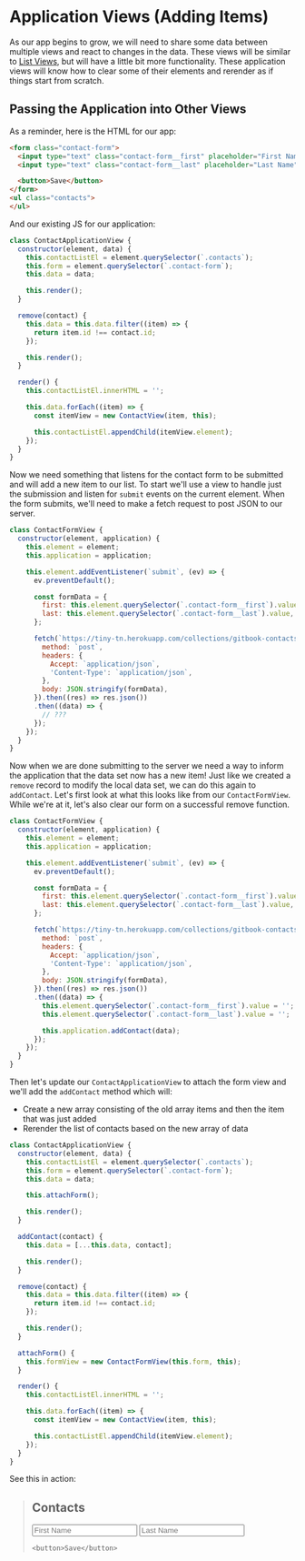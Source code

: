 # Application Views (Adding Items)

As our app begins to grow, we will need to share some data between multiple views and react to changes in the data.
These views will be similar to [List Views](list.html), but will have a little bit more functionality.
These application views will know how to clear some of their elements and rerender as if things start from scratch.

## Passing the Application into Other Views

As a reminder, here is the HTML for our app:

```html
<form class="contact-form">
  <input type="text" class="contact-form__first" placeholder="First Name">
  <input type="text" class="contact-form__last" placeholder="Last Name">

  <button>Save</button>
</form>
<ul class="contacts">
</ul>
```

And our existing JS for our application:

```js
class ContactApplicationView {
  constructor(element, data) {
    this.contactListEl = element.querySelector(`.contacts`);
    this.form = element.querySelector(`.contact-form`);
    this.data = data;

    this.render();
  }

  remove(contact) {
    this.data = this.data.filter((item) => {
      return item.id !== contact.id;
    });

    this.render();
  }

  render() {
    this.contactListEl.innerHTML = '';

    this.data.forEach((item) => {
      const itemView = new ContactView(item, this);

      this.contactListEl.appendChild(itemView.element);
    });
  }
}
```

Now we need something that listens for the contact form to be submitted and will add a new item to our list.
To start we'll use a view to handle just the submission and listen for `submit` events on the current element.
When the form submits, we'll need to make a fetch request to post JSON to our server.

```js
class ContactFormView {
  constructor(element, application) {
    this.element = element;
    this.application = application;

    this.element.addEventListener(`submit`, (ev) => {
      ev.preventDefault();

      const formData = {
        first: this.element.querySelector(`.contact-form__first`).value,
        last: this.element.querySelector(`.contact-form__last`).value,
      };

      fetch(`https://tiny-tn.herokuapp.com/collections/gitbook-contacts`, {
        method: `post`,
        headers: {
          Accept: `application/json`,
          'Content-Type': `application/json`,
        },
        body: JSON.stringify(formData),
      }).then((res) => res.json())
      .then((data) => {
        // ???
      });
    });
  }
}
```

Now when we are done submitting to the server we need a way to inform the application that the data set now has a new item!
Just like we created a `remove` record to modify the local data set, we can do this again to `addContact`.
Let's first look at what this looks like from our `ContactFormView`.
While we're at it, let's also clear our form on a successful remove function.

```js
class ContactFormView {
  constructor(element, application) {
    this.element = element;
    this.application = application;

    this.element.addEventListener(`submit`, (ev) => {
      ev.preventDefault();

      const formData = {
        first: this.element.querySelector(`.contact-form__first`).value,
        last: this.element.querySelector(`.contact-form__last`).value,
      };

      fetch(`https://tiny-tn.herokuapp.com/collections/gitbook-contacts`, {
        method: `post`,
        headers: {
          Accept: `application/json`,
          'Content-Type': `application/json`,
        },
        body: JSON.stringify(formData),
      }).then((res) => res.json())
      .then((data) => {
        this.element.querySelector(`.contact-form__first`).value = '';
        this.element.querySelector(`.contact-form__last`).value = '';

        this.application.addContact(data);
      });
    });
  }
}
```

Then let's update our `ContactApplicationView` to attach the form view and we'll add the `addContact` method which will:
  * Create a new array consisting of the old array items and then the item that was just added
  * Rerender the list of contacts based on the new array of data

```js
class ContactApplicationView {
  constructor(element, data) {
    this.contactListEl = element.querySelector(`.contacts`);
    this.form = element.querySelector(`.contact-form`);
    this.data = data;

    this.attachForm();

    this.render();
  }

  addContact(contact) {
    this.data = [...this.data, contact];

    this.render();
  }

  remove(contact) {
    this.data = this.data.filter((item) => {
      return item.id !== contact.id;
    });

    this.render();
  }

  attachForm() {
    this.formView = new ContactFormView(this.form, this);
  }

  render() {
    this.contactListEl.innerHTML = '';

    this.data.forEach((item) => {
      const itemView = new ContactView(item, this);

      this.contactListEl.appendChild(itemView.element);
    });
  }
}
```

See this in action:

<blockquote id="contact-add-example">
  <h2>Contacts</h2>

  <form class="contact-form">
    <input type="text" class="contact-form__first" placeholder="First Name">
    <input type="text" class="contact-form__last" placeholder="Last Name">

    <button>Save</button>
  </form>

  <ul class="contacts">
  </ul>
</blockquote>

<script type="text/javascript">
class AddContactView {
  constructor(data, application) {
    this.data = data;
    this.application = application;

    this.element = document.createElement(`li`);
    this.element.classList.add(`contacts__item`);
    this.element.innerHTML = `
      <span class="first"></span>, <span class="last"></span> <button class="remove">X</button>
    `;

    this.element.querySelector(`.remove`).addEventListener(`click`, () => {
      this.remove();
    });

    this.render();
  }

  remove() {
    this.application.remove(this.data);
  }

  render() {
    this.element.querySelector(`.first`).innerText = this.data.first;
    this.element.querySelector(`.last`).innerText = this.data.last;
  }
}

class AddContactFormView {
  constructor(element, application) {
    this.element = element;
    this.application = application;

    this.element.addEventListener(`submit`, (ev) => {
      ev.preventDefault();

      const formData = {
        first: this.element.querySelector(`.contact-form__first`).value,
        last: this.element.querySelector(`.contact-form__last`).value,
      };

      this.element.querySelector(`.contact-form__first`).value = '';
      this.element.querySelector(`.contact-form__last`).value = '';

      this.application.addContact(formData);
    });
  }
}

class AddContactApplicationView {
  constructor(element, data) {
    this.contactListEl = element.querySelector(`.contacts`);
    this.form = element.querySelector(`.contact-form`);
    this.data = data;

    this.attachForm();

    this.render();
  }

  addContact(contact) {
    this.data = [...this.data, contact];

    this.render();
  }

  remove(contact) {
    this.data = this.data.filter((item) => {
      return item.id !== contact.id;
    });

    this.render();
  }

  attachForm() {
    this.formView = new AddContactFormView(this.form, this);
  }

  render() {
    this.contactListEl.innerHTML = '';

    this.data.forEach((item) => {
      const itemView = new AddContactView(item, this);

      this.contactListEl.appendChild(itemView.element);
    });
  }
}

const contactData = [
  {
    id: 1,
    first: 'Frank',
    last: 'Underwood'
  },
  {
    id: 2,
    first: 'Zoe',
    last: 'Barnes'
  },
  {
    id: 3,
    first: 'Peter',
    last: 'Russo'
  }
];
const contactListEl = document.querySelector('#contact-add-example');

var contactView = new AddContactApplicationView(contactListEl, contactData);
</script>

